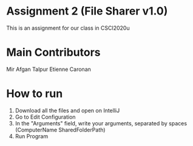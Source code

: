 # Assignment 2 (File Sharer v1.0)
This is an assignment for our class in CSCI2020u

# Main Contributors
Mir Afgan Talpur
Etienne Caronan

# How to run
1. Download all the files and open on IntelliJ
2. Go to Edit Configuration
3. In the "Arguments" field, write your arguments, separated by spaces (ComputerName SharedFolderPath)
4. Run Program
